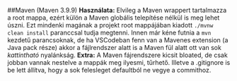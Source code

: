 ##Maven (Maven 3.9.9)
**Használata:**
Elvileg a Maven wrappert tartalmazza a root mappa, ezért külön a Maven globális telepítése nélkül is meg lehet úszni. 
Ezt mindenki magának a projekt root mappájában kiadott `./mvnw clean install` paranccsal tudja megtenni. Innen már kéne futnia a `mvn` kezdetű parancsoknak, de ha VSCodeban fenn van a Mavenes extension (a Java pack része) akkor a fájlrendszer alatt is a Maven fül alatt ott van sok *kattintható* nyalánkság. 
**Extra:**
A Maven fájrendszere kicsit bloated, de csak jobban vannak nestelve a mappák meg ilyesmi, tűrhető. Illetve a .gitignore is be lett állítva, hogy a sok felesleget defaultból ne vegye a commithoz.